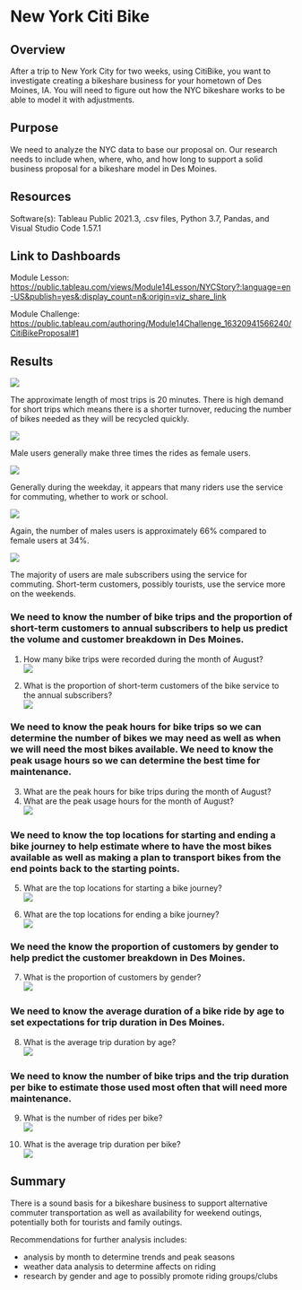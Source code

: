 #  New York Citi Bike
## Overview

After a trip to New York City for two weeks, using CitiBike, you want to investigate creating a bikeshare business for your hometown of Des Moines, IA.  You will need to figure out how the NYC bikeshare works to be able to model it with adjustments.

## Purpose

We need to analyze the NYC data to base our proposal on.  Our research needs to include when, where, who, and how long to support a solid business proposal for a bikeshare model in Des Moines.

## Resources
Software(s): Tableau Public 2021.3, .csv files, Python 3.7, Pandas, and Visual Studio Code 1.57.1

## Link to Dashboards
Module Lesson:  https://public.tableau.com/views/Module14Lesson/NYCStory?:language=en-US&publish=yes&:display_count=n&:origin=viz_share_link

Module Challenge:  https://public.tableau.com/authoring/Module14Challenge_16320941566240/CitiBikeProposal#1

## Results

![](Challenge1.PNG)<br/>

The approximate length of most trips is 20 minutes.  There is high demand for short trips which means there is a shorter turnover, reducing the number of bikes needed as they will be recycled quickly.<br/>


![](Challenge2.PNG)<br/>

Male users generally make three times the rides as female users.<br/>


![](Challenge3.PNG)<br/>

Generally during the weekday, it appears that many riders use the service for commuting, whether to work or school.<br/>


![](Challenge4.PNG)<br/>

Again, the number of males users is approximately 66% compared to female users at 34%.<br/>

![](Challenge5.PNG)<br/>

The majority of users are male subscribers using the service for commuting.  Short-term customers, possibly tourists, use the service more on the weekends.


### We need to know the number of bike trips and the proportion of short-term customers to annual subscribers to help us predict the volume and customer breakdown in Des Moines.

1. How many bike trips were recorded during the month of August?<br/>
![](Capture1.PNG)<br/>

2. What is the proportion of short-term customers of the bike service to the annual subscribers?<br/>
![](Capture2.PNG)<br/>

### We need to know the peak hours for bike trips so we can determine the number of bikes we may need as well as when we will need the most bikes available.  We need to know the peak usage hours so we can determine the best time for maintenance.

3. What are the peak hours for bike trips during the month of August?<br/>
4. What are the peak usage hours for the month of August?<br/>
![](Capture3.PNG)<br/>

### We need to know the top locations for starting and ending a bike journey to help estimate where to have the most bikes available as well as making a plan to transport bikes from the end points back to the starting points.

5. What are the top locations for starting a bike journey?<br/>
![](Capture4.PNG)<br/>

6. What are the top locations for ending a bike journey?<br/>
![](Capture5.PNG)<br/>

### We need the know the proportion of customers by gender to help predict the customer breakdown in Des Moines.

7. What is the proportion of customers by gender?<br/>
![](Capture6.PNG)<br/>

### We need to know the average duration of a bike ride by age to set expectations for trip duration in Des Moines.

8. What is the average trip duration by age?<br/>
![](Capture7.PNG)<br/>

### We need to know the number of bike trips and the trip duration per bike to estimate those used most often that will need more maintenance.

9. What is the number of rides per bike?<br/>
![](Capture8.PNG)<br/>

10.  What is the average trip duration per bike?<br/>
![](Capture9.PNG)<br/>

## Summary

There is a sound basis for a bikeshare business to support alternative commuter transportation as well as availability for weekend outings, potentially both for tourists and family outings.

Recommendations for further analysis includes:

* analysis by month to determine trends and peak seasons 
* weather data analysis to determine affects on riding
* research by gender and age to possibly promote riding groups/clubs


 
